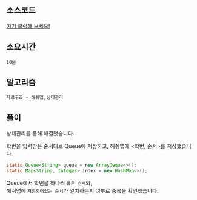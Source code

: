 ## 소스코드
[여기 클릭해 보세요!](https://github.com/BE-Archive/Algorithm-Study/blob/main/wnso-kim/Week_37/BOJ_13414_수강신청/BOJ_13414_수강신청.java)

## 소요시간
`10분`

## 알고리즘
`자료구조 - 해쉬맵`, `상태관리`

## 풀이
상태관리를 통해 해결했습니다.  

학번을 입력받은 순서대로 Queue에 저장하고, 해쉬맵에 <학번, 순서>를 저장했습니다.
```java
static Queue<String> queue = new ArrayDeque<>();
static Map<String, Integer> index = new HashMap<>();
```

Queue에서 학번을 하나씩 `뽑은 순서`와,    
해쉬맵에 `저장되어있는 순서`가 일치하는지 여부로 중복을 확인했습니다.


